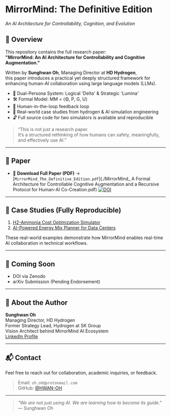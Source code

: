 # MirrorMind: The Definitive Edition  
_An AI Architecture for Controllability, Cognition, and Evolution_

## 📘 Overview

This repository contains the full research paper:  
**"MirrorMind: An AI Architecture for Controllability and Cognitive Augmentation."**

Written by **Sunghwan Oh**, Managing Director at **HD Hydrogen**,  
this paper introduces a practical yet deeply structured framework for enhancing human-AI collaboration using large language models (LLMs).

- 🧠 Dual-Persona System: Logical 'Delta' & Strategic 'Lumina'
- 🛠️ Formal Model: MM = ⟨Φ, P, G, U⟩
- 🔄 Human-in-the-loop feedback loop
- 🧪 Real-world case studies from hydrogen & AI simulation engineering
- 🔓 Full source code for two simulators is available and reproducible

> “This is not just a research paper.  
> It’s a structured rethinking of how humans can safely, meaningfully, and effectively use AI.”

---

## 📎 Paper

- 📄 **Download Full Paper (PDF)** → [`MirrorMind_The_Definitive_Edition.pdf`](./MirrorMind_ A Formal Architecture for Controllable Cognitive Augmentation and a Recursive Protocol for Human-AI Co-Creation.pdf)
[![DOI](https://zenodo.org/badge/DOI/10.5281/zenodo.15921374.svg)](https://doi.org/10.5281/zenodo.15921374)
---

## 🧪 Case Studies (Fully Reproducible)

1. [H2-Ammonia Cost Optimization Simulator](https://github.com/HWAN-OH/H2-Ammonia-Simulator)
2. [AI-Powered Energy Mix Planner for Data Centers](https://github.com/HWAN-OH/H2-Energy-for-AI-DC-Mix-Simulator)

These real-world examples demonstrate how MirrorMind enables real-time AI collaboration in technical workflows.

---

## 🔗 Coming Soon

- DOI via Zenodo
- arXiv Submission (Pending Endorsement)

---

## 🙋 About the Author

**Sunghwan Oh**  
Managing Director, HD Hydrogen  
Former Strategy Lead, Hydrogen at SK Group  
Vision Architect behind MirrorMind AI Ecosystem  
[LinkedIn Profile](https://www.linkedin.com/in/shoh1224/)

---

## 📬 Contact

Feel free to reach out for collaboration, academic inquiries, or feedback.

> Email: `sh.oh@protonmail.com`  
> GitHub: [@HWAN-OH](https://github.com/HWAN-OH)

---

> _"We are not just using AI. We are learning how to become its guide."_  
> — Sunghwan Oh
